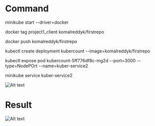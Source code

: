 # Command
minikube start --driver=docker

docker tag project1_client komalreddyk/firstrepo

docker push komalreddyk/firstrepo

kubectl create deployment kubercount --image=komalreddyk/firstrepo

kubectl expose pod kubercount-5ff776df8c-mg2d --port=3000 --type=NodePOrt --name=kuber-service2

minikube service kuber-service2

![Alt text](image.png) 

# Result

![Alt text](image-1.png)
